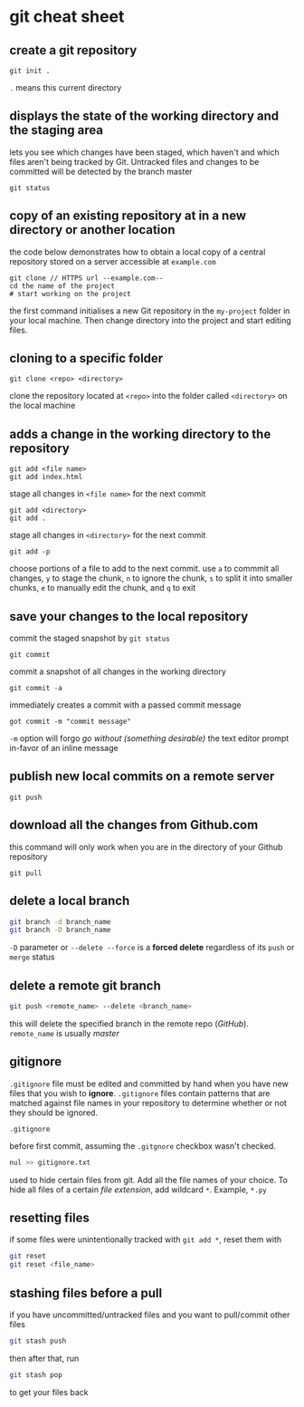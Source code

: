 # git cheat sheet

## create a git repository

```
git init .
```

`.` means this current directory

## displays the state of the working directory and the staging area

lets you see which changes have been staged, which haven't and which files aren't being tracked by Git. Untracked files and changes to be committed will be detected by the branch master

```
git status
```

## copy of an existing repository at in a new directory or another location

the code below demonstrates how to obtain a local copy of a central repository stored on a server accessible at `example.com`

```
git clone // HTTPS url --example.com--
cd the name of the project
# start working on the project
```

the first command initialises a new Git repository in the `my-project` folder in your local machine. Then change directory into the project and start editing files.

## cloning to a specific folder

```
git clone <repo> <directory>
```

clone the repository located at `<repo>` into the folder called `<directory>` on the local machine

## adds a change in the working directory to the repository

```
git add <file name>
git add index.html
```

stage all changes in `<file name>` for the next commit

```
git add <directory>
git add .
```

stage all changes in `<directory>` for the next commit

```
git add -p
```

choose portions of a file to add to the next commit. use `a` to commmit all changes, `y` to stage the chunk, `n` to ignore the chunk, `s` to split it into smaller chunks, `e` to manually edit the chunk, and `q` to exit

## save your changes to the local repository

commit the staged snapshot by `git status`

```
git commit
```

commit a snapshot of all changes in the working directory

```
git commit -a
```

immediately creates a commit with a passed commit message

```
got commit -m "commit message"
```

`-m` option will forgo *go without (something desirable)* the text editor prompt in-favor of an inline message

## publish new local commits on a remote server

```
git push
```

## download all the changes from Github.com

this command will only work when you are in the directory of your Github repository

```
git pull
```

## delete a local branch

~~~ bash
git branch -d branch_name
git branch -D branch_name
~~~

`-D` parameter or `--delete --force` is a **forced delete** regardless of its `push` or `merge` status

## delete a remote git branch

~~~ bash
git push <remote_name> --delete <branch_name>
~~~

this will delete the specified branch in the remote repo (*GitHub*). `remote_name` is usually *master*

## gitignore

`.gitignore` file must be edited and committed by hand when you have new files that you wish to **ignore**. `.gitignore` files contain patterns that are matched against file names in your repository to determine whether or not they should be ignored.

```
.gitignore
```

before first commit, assuming the `.gitgnore` checkbox wasn't checked.

~~~ bash
nul >> gitignore.txt
~~~

used to hide certain files from git. Add all the file names of your choice. To hide all files of a certain *file extension*, add wildcard `*`. Example, `*.py`

## resetting files

if some files were unintentionally tracked with `git add *`, reset them with

~~~ bash
git reset
git reset <file_name>
~~~

## stashing files before a pull

if you have uncommitted/untracked files and you want to pull/commit other files

~~~ bash
git stash push
~~~

then after that, run

~~~ bash
git stash pop
~~~

to get your files back
